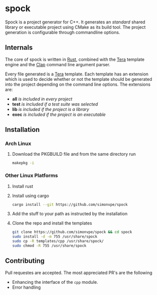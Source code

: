 spock
=========

Spock is a project generator for C++. It generates an *standard* shared library or executable project using CMake as its build tool. The project generation is configurable through commandline options.

Internals
---------

The core of spock is written in [Rust](https://github.com/rust-lang/rust), combined with the [Tera](https://github.com/Keats/tera) template engine and the [Clap](https://github.com/kbknapp/clap-rs) command line argument parser.

Every file generated is a [Tera](https://github.com/Keats/tera) template. Each template has an extension which is used to decide whether or not the template should be generated into the project depending on the command line options. The extensions are:

* **all** *is included in every project*
* **test** *is included if a test suite was selected*
* **lib** *is included if the project is a library*
* **exec** *is included if the project is an executable*

Installation
------------

### Arch Linux

1. Download the PKGBUILD file and from the same directory run
   ``` bash
   makepkg -i
   ```

### Other Linux Platforms

1. Install rust

2. Install using cargo
   ``` bash
   cargo install --git https://github.com/simonvpe/spock
   ```
   
3. Add the stuff to your path as instructed by the installation

4. Clone the repo and install the templates
   ``` bash
   git clone https://github.com/simonvpe/spock && cd spock
   sudo install -d -m 755 /usr/share/spock
   sudo cp -R templates/cpp /usr/share/spock/
   sudo chmod -R 755 /usr/share/spock
   
Contributing
------------

Pull requestes are accepted. The most appreciated PR's are the following
- Enhancing the interface of the `cpp` module.
- Error handling
